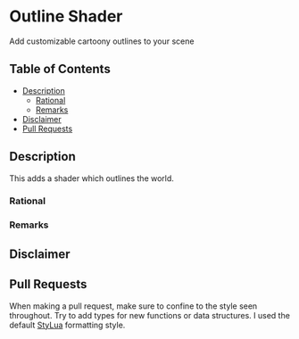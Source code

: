 # Outline Shader <!-- omit from toc -->

Add customizable cartoony outlines to your scene

## Table of Contents <!-- omit from toc -->

- [Description](#description)
  - [Rational](#rational)
  - [Remarks](#remarks)
- [Disclaimer](#disclaimer)
- [Pull Requests](#pull-requests)

## Description

This adds a shader which outlines the world.

### Rational

### Remarks

## Disclaimer

## Pull Requests

When making a pull request, make sure to confine to the style seen throughout. Try to add types for new functions or data structures. I used the default [StyLua](https://github.com/JohnnyMorganz/StyLua) formatting style.

